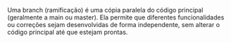 
Uma branch (ramificação) é uma cópia paralela do código principal (geralmente a main ou master). Ela permite que diferentes funcionalidades ou correções sejam desenvolvidas de forma independente, sem alterar o código principal até que estejam prontas.